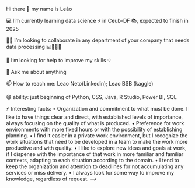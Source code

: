 Hi there 👋 my name is Leão

💻 I’m currently learning data science ⚡ in Ceub-DF 📚, expected to finish in 2025

👨‍💻 I’m looking to collaborate in any department of your company that needs data processing 📊🤖🔗💲

🤔 I’m looking for help to improve my skills 💡

💬 Ask me about anything

📫 How to reach me: Leao Neto(Linkedin); Leao BSB (kaggle)

😄 ability: just beginning of Python, CSS, Java, R Studio, Power BI, SQL

⚡ Interesting facts: • Organization and commitment to what must be done. I like to have things clear and direct, with established levels of importance, always focusing on the quality of what is produced. • Preference for work environments with more fixed hours or with the possibility of establishing planning. • I find it easier in a private work environment, but I recognize the work situations that need to be developed in a team to make the work more productive and with quality. • I like to explore new ideas and goals at work, if I dispense with the importance of that work in more familiar and familiar contexts, adapting to each situation according to the domain. • I tend to keep the organization and attention to deadlines for not accumulating any services or miss delivery. • I always look for some way to improve my knowledge, regardless of request. -->
